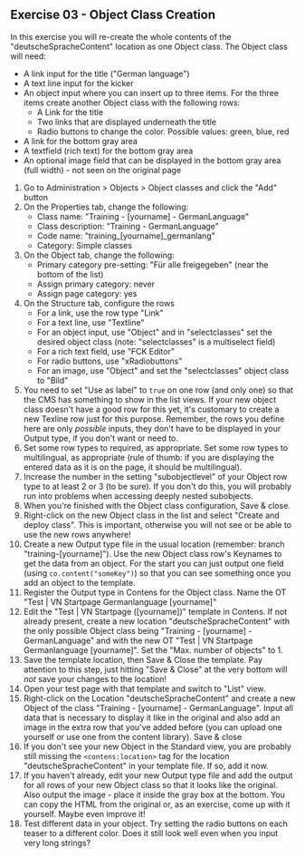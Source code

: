 ## Exercise 03 - Object Class Creation

In this exercise you will re-create the whole contents of the "deutscheSpracheContent" location as one Object class. The Object class will need:

- A link input for the title ("German language")
- A text line input for the kicker
- An object input where you can insert up to three items. For the three items create another Object class with the following rows:
	- A Link for the title
	- Two links that are displayed underneath the title
	- Radio buttons to change the color. Possible values: green, blue, red
- A link for the bottom gray area
- A textfield (rich text) for the bottom gray area
- An optional image field that can be displayed in the bottom gray area (full width) - not seen on the original page


1. Go to Administration > Objects > Object classes and click the "Add" button
1. On the Properties tab, change the following:
	- Class name: "Training - [yourname] - GermanLanguage"
	- Class description: "Training - GermanLanguage"
	- Code name: "training_[yourname]_germanlang"
	- Category: Simple classes
1. On the Object tab, change the following:
	- Primary category pre-setting: "Für alle freigegeben" (near the bottom of the list)
	- Assign primary category: never
	- Assign page category: yes
1. On the Structure tab, configure the rows
	- For a link, use the row type "Link"
	- For a text line, use "Textline"
	- For an object input, use "Object" and in "selectclasses" set the desired object class (note: "selectclasses" is a multiselect field)
	- For a rich text field, use "FCK Editor"
	- For radio buttons, use "xRadiobuttons"
	- For an image, use "Object" and set the "selectclasses" object class to "Bild"
1. You need to set "Use as label" to `true` on one row (and only one) so that the CMS has something to show in the list views. If your new object class doesn't have a good row for this yet, it's customary to create a new Texline row just for this purpose. Remember, the rows you define here are only *possible* inputs, they don't have to be displayed in your Output type, if you don't want or need to.
1. Set some row types to required, as appropriate. Set some row types to multilingual, as appropriate (rule of thumb: if you are displaying the entered data as it is on the page, it should be multilingual).
1. Increase the number in the setting "subobjectlevel" of your Object row type to at least 2 or 3 (to be sure). If you don't do this, you will probably run into problems when accessing deeply nested subobjects.
1. When you're finished with the Object class configuration, Save & close.
1. Right-click on the new Object class in the list and select "Create and deploy class". This is important, otherwise you will not see or be able to use the new rows anywhere!
1. Create a new Output type file in the usual location (remember: branch "training-[yourname]"). Use the new Object class row's Keynames to get the data from an object. For the start you can just output one field (using `co.content("someKey")`) so that you can see something once you add an object to the template.
1. Register the Output type in Contens for the Object class. Name the OT "Test | VN Startpage Germanlanguage [yourname]"
1. Edit the "Test | VN Startpage ([yourname])" template in Contens. If not already present, create a new location "deutscheSpracheContent" with the only possible Object class being "Training - [yourname] - GermanLanguage" and with the new OT "Test | VN Startpage Germanlanguage [yourname]". Set the "Max. number of objects" to 1.
1. Save the template location, then Save & Close the template. Pay attention to this step, just hitting "Save & Close" at the very bottom will *not* save your changes to the location!
1. Open your test page with that template and switch to "List" view.
1. Right-click on the Location "deutscheSpracheContent" and create a new Object of the class "Training - [yourname] - GermanLanguage". Input all data that is necessary to display it like in the original and also add an image in the extra row that you've added before (you can upload one yourself or use one from the content library). Save & close
1. If you don't see your new Object in the Standard view, you are probably still missing the `<contens:location>` tag for the location "deutscheSpracheContent" in your template file. If so, add it now.
1. If you haven't already, edit your new Output type file and add the output for all rows of your new Object class so that it looks like the original. Also output the image - place it inside the gray box at the bottom. You can copy the HTML from the original or, as an exercise, come up with it yourself. Maybe even improve it!
1. Test different data in your object. Try setting the radio buttons on each teaser to a different color. Does it still look well even when you input very long strings?
